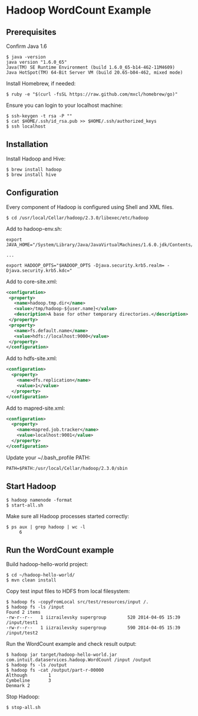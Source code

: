 # Hadoop WordCount Example

## Prerequisites

Confirm Java 1.6

```shell
$ java -version
java version "1.6.0_65"
Java(TM) SE Runtime Environment (build 1.6.0_65-b14-462-11M4609)
Java HotSpot(TM) 64-Bit Server VM (build 20.65-b04-462, mixed mode)
```

Install Homebrew, if needed:

```shell
$ ruby -e "$(curl -fsSL https://raw.github.com/mxcl/homebrew/go)"
```

Ensure you can login to your localhost machine:

```shell
$ ssh-keygen -t rsa -P ""
$ cat $HOME/.ssh/id_rsa.pub >> $HOME/.ssh/authorized_keys
$ ssh localhost
```

## Installation

Install Hadoop and Hive:

```shell
$ brew install hadoop
$ brew install hive
```

## Configuration

Every component of Hadoop is configured using Shell and XML files.

```shell
$ cd /usr/local/Cellar/hadoop/2.3.0/libexec/etc/hadoop
```

Add to hadoop-env.sh:

```shell
export JAVA_HOME="/System/Library/Java/JavaVirtualMachines/1.6.0.jdk/Contents/Home"

...

export HADOOP_OPTS="$HADOOP_OPTS -Djava.security.krb5.realm= -Djava.security.krb5.kdc="
```

Add to core-site.xml:

```xml
<configuration>
 <property>
   <name>hadoop.tmp.dir</name>
   <value>/tmp/hadoop-${user.name}</value>
   <description>A base for other temporary directories.</description>
 </property>
 <property>
   <name>fs.default.name</name>
   <value>hdfs://localhost:9000</value>
 </property>
</configuration>
```

Add to hdfs-site.xml:

```xml
<configuration>
  <property>
    <name>dfs.replication</name>
    <value>1</value>
  </property>
</configuration>
```

Add to mapred-site.xml:

```xml
<configuration>
  <property>
    <name>mapred.job.tracker</name>
    <value>localhost:9001</value>
  </property>
</configuration>
```

Update your ~/.bash_profile PATH:

```shell
PATH=$PATH:/usr/local/Cellar/hadoop/2.3.0/sbin
```

## Start Hadoop
```shell
$ hadoop namenode -format
$ start-all.sh
```

Make sure all Hadoop processes started correctly:

```shell
$ ps aux | grep hadoop | wc -l
     6
```

## Run the WordCount example

Build hadoop-hello-world project:

```shell
$ cd ~/hadoop-hello-world/
$ mvn clean install
```

Copy test input files to HDFS from local filesystem:

```shell
$ hadoop fs -copyFromLocal src/test/resources/input /.
$ hadoop fs -ls /input
Found 2 items
-rw-r--r--   1 iizrailevsky supergroup        520 2014-04-05 15:39 /input/test1
-rw-r--r--   1 iizrailevsky supergroup        590 2014-04-05 15:39 /input/test2
```

Run the WordCount example and check result output:

```shell
$ hadoop jar target/hadoop-hello-world.jar com.intuit.dataservices.hadoop.WordCount /input /output
$ hadoop fs -ls /output
$ hadoop fs -cat /output/part-r-00000
Although        1
Cymbeline       3
Denmark 2
```

Stop Hadoop:

```shell
$ stop-all.sh
```
